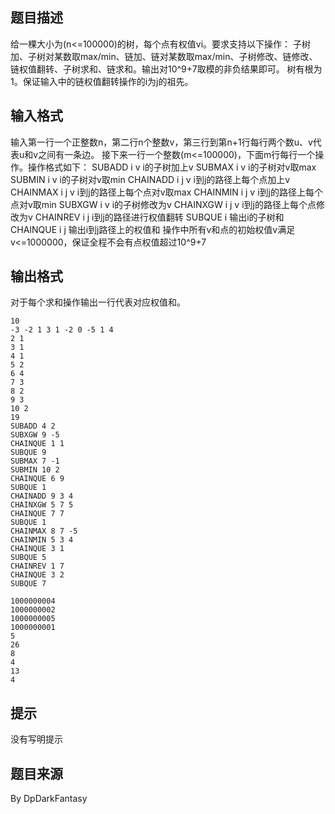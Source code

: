 


## 题目描述
给一棵大小为(n<=100000)的树，每个点有权值vi。要求支持以下操作：
子树加、子树对某数取max/min、链加、链对某数取max/min、子树修改、链修改、链权值翻转、子树求和、链求和。输出对10^9+7取模的非负结果即可。
树有根为1。保证输入中的链权值翻转操作的i为j的祖先。
## 输入格式
输入第一行一个正整数n，第二行n个整数v，第三行到第n+1行每行两个数u、v代表u和v之间有一条边。
接下来一行一个整数(m<=100000)，下面m行每行一个操作。操作格式如下：
SUBADD i v i的子树加上v
SUBMAX i v i的子树对v取max
SUBMIN i v i的子树对v取min
CHAINADD i j v i到j的路径上每个点加上v
CHAINMAX i j v i到j的路径上每个点对v取max
CHAINMIN i j v i到j的路径上每个点对v取min
SUBXGW i v i的子树修改为v
CHAINXGW i j v i到j的路径上每个点修改为v
CHAINREV i j i到j的路径进行权值翻转
SUBQUE i 输出i的子树和
CHAINQUE i j 输出i到j路径上的权值和
操作中所有v和点的初始权值v满足v<=1000000，保证全程不会有点权值超过10^9+7
## 输出格式
对于每个求和操作输出一行代表对应权值和。

```input1
10
-3 -2 1 3 1 -2 0 -5 1 4 
2 1
3 1
4 1
5 2
6 4
7 3
8 2
9 3
10 2
19
SUBADD 4 2
SUBXGW 9 -5
CHAINQUE 1 1
SUBQUE 9
SUBMAX 7 -1
SUBMIN 10 2
CHAINQUE 6 9
SUBQUE 1
CHAINADD 9 3 4
CHAINXGW 5 7 5
CHAINQUE 7 7
SUBQUE 1
CHAINMAX 8 7 -5
CHAINMIN 5 3 4
CHAINQUE 3 1
SUBQUE 5
CHAINREV 1 7
CHAINQUE 3 2
SUBQUE 7

```
```output1
1000000004
1000000002
1000000005
1000000001
5
26
8
4
13
4
```

## 提示
没有写明提示
## 题目来源
By DpDarkFantasy


